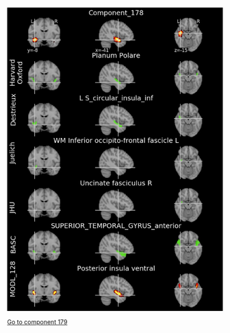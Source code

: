 ![178](preliminary/178.jpg "Component 178")

[Go to component 179](https://parietal-inria.github.io/MODL_atlas/256/179 "Component 179")
